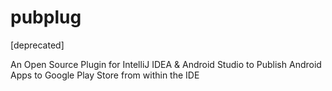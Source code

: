# pubplug

[deprecated]

An Open Source Plugin for IntelliJ IDEA &amp; Android Studio to Publish Android Apps to Google Play Store from within the IDE
